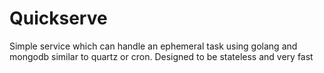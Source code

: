 # Quickserve
Simple service which can handle an ephemeral task using golang and mongodb similar to quartz or cron. Designed to be stateless and very fast
